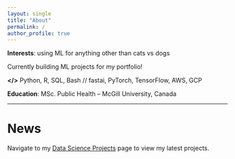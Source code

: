 ```yaml
---
layout: single
title: "About"
permalink: /
author_profile: true
---
```


**Interests**: using ML for anything other than cats vs dogs

Currently building ML projects for my portfolio!

**</>** Python, R, SQL, Bash // fastai, PyTorch, TensorFlow, AWS, GCP

**Education**: MSc. Public Health – McGill University, Canada

------

# News

Navigate to my [Data Science Projects](https://luca-martial.github.io/projects/) page to view my latest projects.
